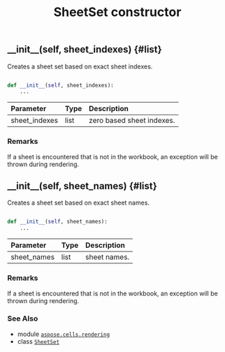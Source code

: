 ﻿---
title: SheetSet constructor
second_title: Aspose.Cells for Python via .NET API References
description: 
type: docs
weight: 10
url: /aspose.cells.rendering/sheetset/__init__/
is_root: false
---

## \_\_init\_\_(self, sheet_indexes) {#list}

Creates a sheet set based on exact sheet indexes.



```python

def __init__(self, sheet_indexes):
    ...
```


| Parameter | Type | Description |
| :- | :- | :- |
| sheet_indexes | list | zero based sheet indexes. |
### Remarks

If a sheet is encountered that is not in the workbook, an exception will be thrown during rendering.

## \_\_init\_\_(self, sheet_names) {#list}

Creates a sheet set based on exact sheet names.



```python

def __init__(self, sheet_names):
    ...
```


| Parameter | Type | Description |
| :- | :- | :- |
| sheet_names | list | sheet names. |
### Remarks

If a sheet is encountered that is not in the workbook, an exception will be thrown during rendering.


### See Also
* module [`aspose.cells.rendering`](../../)
* class [`SheetSet`](/cells/python-net/aspose.cells.rendering/sheetset)
